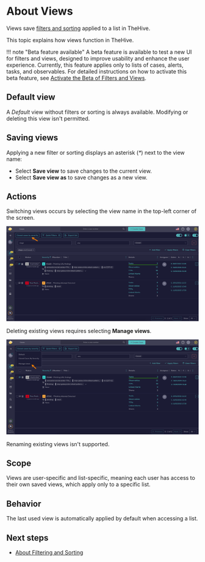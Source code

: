 # About Views

Views save [filters and sorting](about-filtering-and-sorting.md) applied to a list in TheHive.

This topic explains how views function in TheHive.

!!! note "Beta feature available"
    <!-- md:version 5.5.4 --> A beta feature is available to test a new UI for filters and views, designed to improve usability and enhance the user experience. Currently, this feature applies only to lists of cases, alerts, tasks, and observables. For detailed instructions on how to activate this beta feature, see [Activate the Beta of Filters and Views](../../user-guides/manage-user-settings.md#activate-the-beta-of-filters-and-views).

## Default view

A *Default* view without filters or sorting is always available. Modifying or deleting this view isn't permitted.

## Saving views

Applying a new filter or sorting displays an asterisk (*\**) next to the view name:

* Select **Save view** to save changes to the current view.
* Select **Save view as** to save changes as a new view.

## Actions

Switching views occurs by selecting the view name in the top-left corner of the screen.

![Switch views](../../images/user-guides/analyst-corner/views.png)

Deleting existing views requires selecting **Manage views**.

![Manage views](../../images/user-guides/analyst-corner/manage-views.png)

Renaming existing views isn't supported.

## Scope

Views are user-specific and list-specific, meaning each user has access to their own saved views, which apply only to a specific list.

## Behavior

The last used view is automatically applied by default when accessing a list.

<h2>Next steps</h2>

* [About Filtering and Sorting](about-filtering-and-sorting.md)